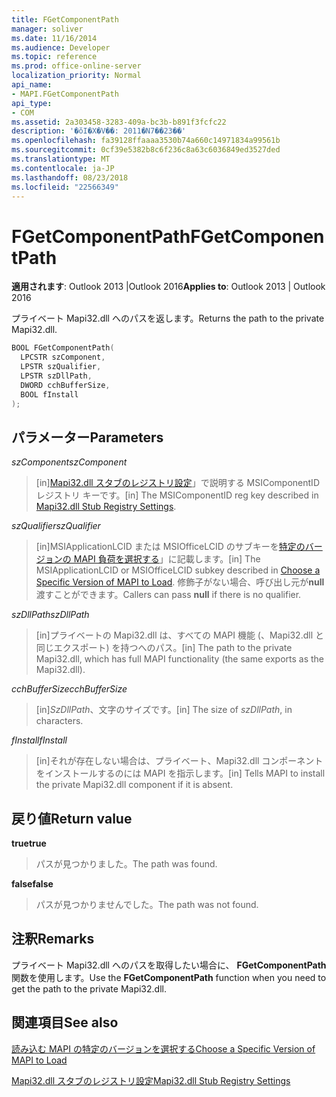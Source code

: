 ```yaml
---
title: FGetComponentPath
manager: soliver
ms.date: 11/16/2014
ms.audience: Developer
ms.topic: reference
ms.prod: office-online-server
localization_priority: Normal
api_name:
- MAPI.FGetComponentPath
api_type:
- COM
ms.assetid: 2a303458-3283-409a-bc3b-b891f3fcfc22
description: '�ŏI�X�V��: 2011�N7��23��'
ms.openlocfilehash: fa39128ffaaaa3530b74a660c14971834a99561b
ms.sourcegitcommit: 0cf39e5382b8c6f236c8a63c6036849ed3527ded
ms.translationtype: MT
ms.contentlocale: ja-JP
ms.lasthandoff: 08/23/2018
ms.locfileid: "22566349"
---
```

# <a name="fgetcomponentpath"></a><span data-ttu-id="9d696-103">FGetComponentPath</span><span class="sxs-lookup"><span data-stu-id="9d696-103">FGetComponentPath</span></span>

  
  
<span data-ttu-id="9d696-104">**適用されます**: Outlook 2013 |Outlook 2016</span><span class="sxs-lookup"><span data-stu-id="9d696-104">**Applies to**: Outlook 2013 | Outlook 2016</span></span> 
  
<span data-ttu-id="9d696-105">プライベート Mapi32.dll へのパスを返します。</span><span class="sxs-lookup"><span data-stu-id="9d696-105">Returns the path to the private Mapi32.dll.</span></span>
  
```cpp
BOOL FGetComponentPath(
  LPCSTR szComponent,
  LPSTR szQualifier,
  LPSTR szDllPath,
  DWORD cchBufferSize,
  BOOL fInstall
);
```

## <a name="parameters"></a><span data-ttu-id="9d696-106">パラメーター</span><span class="sxs-lookup"><span data-stu-id="9d696-106">Parameters</span></span>

 <span data-ttu-id="9d696-107">_szComponent_</span><span class="sxs-lookup"><span data-stu-id="9d696-107">_szComponent_</span></span>
  
> <span data-ttu-id="9d696-108">[in][Mapi32.dll スタブのレジストリ設定](http://msdn.microsoft.com/en-us/library/dd162409.aspx)」で説明する MSIComponentID レジストリ キーです。</span><span class="sxs-lookup"><span data-stu-id="9d696-108">[in] The MSIComponentID reg key described in [Mapi32.dll Stub Registry Settings](http://msdn.microsoft.com/en-us/library/dd162409.aspx).</span></span>
    
 <span data-ttu-id="9d696-109">_szQualifier_</span><span class="sxs-lookup"><span data-stu-id="9d696-109">_szQualifier_</span></span>
  
> <span data-ttu-id="9d696-110">[in]MSIApplicationLCID または MSIOfficeLCID のサブキーを[特定のバージョンの MAPI 負荷を選択する](how-to-choose-a-specific-version-of-mapi-to-load.md)」に記載します。</span><span class="sxs-lookup"><span data-stu-id="9d696-110">[in] The MSIApplicationLCID or MSIOfficeLCID subkey described in [Choose a Specific Version of MAPI to Load](how-to-choose-a-specific-version-of-mapi-to-load.md).</span></span> <span data-ttu-id="9d696-111">修飾子がない場合、呼び出し元が**null**渡すことができます。</span><span class="sxs-lookup"><span data-stu-id="9d696-111">Callers can pass **null** if there is no qualifier.</span></span> 
    
 <span data-ttu-id="9d696-112">_szDllPath_</span><span class="sxs-lookup"><span data-stu-id="9d696-112">_szDllPath_</span></span>
  
> <span data-ttu-id="9d696-113">[in]プライベートの Mapi32.dll は、すべての MAPI 機能 (、Mapi32.dll と同じエクスポート) を持つへのパス。</span><span class="sxs-lookup"><span data-stu-id="9d696-113">[in] The path to the private Mapi32.dll, which has full MAPI functionality (the same exports as the Mapi32.dll).</span></span>
    
 <span data-ttu-id="9d696-114">_cchBufferSize_</span><span class="sxs-lookup"><span data-stu-id="9d696-114">_cchBufferSize_</span></span>
  
> <span data-ttu-id="9d696-115">[in]_SzDllPath_、文字のサイズです。</span><span class="sxs-lookup"><span data-stu-id="9d696-115">[in] The size of  _szDllPath_, in characters.</span></span>
    
 <span data-ttu-id="9d696-116">_fInstall_</span><span class="sxs-lookup"><span data-stu-id="9d696-116">_fInstall_</span></span>
  
> <span data-ttu-id="9d696-117">[in]それが存在しない場合は、プライベート、Mapi32.dll コンポーネントをインストールするのには MAPI を指示します。</span><span class="sxs-lookup"><span data-stu-id="9d696-117">[in] Tells MAPI to install the private Mapi32.dll component if it is absent.</span></span>
    
## <a name="return-value"></a><span data-ttu-id="9d696-118">戻り値</span><span class="sxs-lookup"><span data-stu-id="9d696-118">Return value</span></span>

 <span data-ttu-id="9d696-119">**true**</span><span class="sxs-lookup"><span data-stu-id="9d696-119">**true**</span></span>
  
> <span data-ttu-id="9d696-120">パスが見つかりました。</span><span class="sxs-lookup"><span data-stu-id="9d696-120">The path was found.</span></span>
    
 <span data-ttu-id="9d696-121">**false**</span><span class="sxs-lookup"><span data-stu-id="9d696-121">**false**</span></span>
  
> <span data-ttu-id="9d696-122">パスが見つかりませんでした。</span><span class="sxs-lookup"><span data-stu-id="9d696-122">The path was not found.</span></span>
    
## <a name="remarks"></a><span data-ttu-id="9d696-123">注釈</span><span class="sxs-lookup"><span data-stu-id="9d696-123">Remarks</span></span>

<span data-ttu-id="9d696-124">プライベート Mapi32.dll へのパスを取得したい場合に、 **FGetComponentPath**関数を使用します。</span><span class="sxs-lookup"><span data-stu-id="9d696-124">Use the **FGetComponentPath** function when you need to get the path to the private Mapi32.dll.</span></span> 
  
## <a name="see-also"></a><span data-ttu-id="9d696-125">関連項目</span><span class="sxs-lookup"><span data-stu-id="9d696-125">See also</span></span>



[<span data-ttu-id="9d696-126">読み込む MAPI の特定のバージョンを選択する</span><span class="sxs-lookup"><span data-stu-id="9d696-126">Choose a Specific Version of MAPI to Load</span></span>](how-to-choose-a-specific-version-of-mapi-to-load.md)


[<span data-ttu-id="9d696-127">Mapi32.dll スタブのレジストリ設定</span><span class="sxs-lookup"><span data-stu-id="9d696-127">Mapi32.dll Stub Registry Settings</span></span>](http://msdn.microsoft.com/en-us/library/dd162409.aspx)

